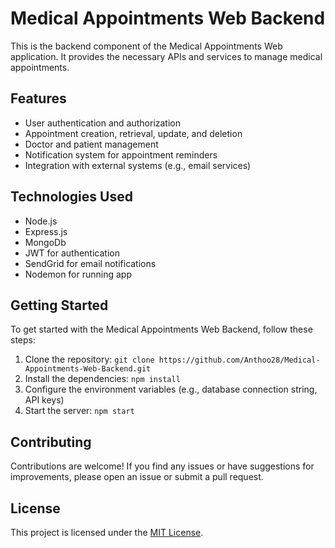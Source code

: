 # Medical Appointments Web Backend

This is the backend component of the Medical Appointments Web application. It provides the necessary APIs and services to manage medical appointments.

## Features

- User authentication and authorization
- Appointment creation, retrieval, update, and deletion
- Doctor and patient management
- Notification system for appointment reminders
- Integration with external systems (e.g., email services)

## Technologies Used

- Node.js
- Express.js
- MongoDb
- JWT for authentication
- SendGrid for email notifications
- Nodemon for running app

## Getting Started

To get started with the Medical Appointments Web Backend, follow these steps:

1. Clone the repository: `git clone https://github.com/Anthoo28/Medical-Appointments-Web-Backend.git`
2. Install the dependencies: `npm install`
3. Configure the environment variables (e.g., database connection string, API keys)
4. Start the server: `npm start`



## Contributing

Contributions are welcome! If you find any issues or have suggestions for improvements, please open an issue or submit a pull request.

## License

This project is licensed under the [MIT License](LICENSE).


